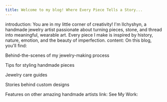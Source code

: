 ```yaml
---
title: Welcome to my blog! Where Every Piece Tells a Story...
---
```


introduction: You are in my little corner of creativity! I'm Ilchyshyn, a handmade jewelry artist passionate about turning pieces, stone, and thread into meaningful, wearable art. Every piece I make is inspired by history, nature, emotion, and the beauty of imperfection.
content: On this blog, you'll find:

Behind-the-scenes of my jewelry-making process

Tips for styling handmade pieces

Jewelry care guides

Stories behind custom designs

Features on other amazing handmade artists
link: See My Work: 
